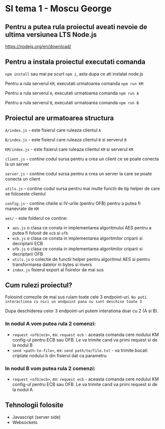 # SI tema 1 - Moscu George

## Pentru a putea rula proiectul aveati nevoie de ultima versiunea LTS Node.js
https://nodejs.org/en/download/


## Pentru a instala proiectul executati comanda
`npm install` sau mai pe scurt `npm i`, asta dupa ce ati instalat node.js


Pentru a rula serverul `KM`, executati urmatoarea comanda `npm run KM`

Pentru a rula serverul `A`, executati urmatoarea comanda `npm run A`

Pentru a rula serverul `B`, executati urmatoarea comanda `npm run B`


## Proiectul are urmatoarea structura

`A/index.js` - este fisierul care ruleaza clientul `A`

`B/index.js` - este fisierul care ruleaza clientul `B` si serverul `B`

`KM/index.js` - este fisierul care ruleaza clientul `KM` si serverul `KM`

`client.js` - contine codul sursa pentru a crea un client ce se poate conecta la un server

`server.js` - contine codul sursa pentru a crea un server la care se poate conecta un client

`utils.js` - contine codul sursa pentru mai multe functii de tip helper de care se foloseste clientul

`config.js` - contine cheile si IV-urile (pentru OFB) pentru a putea fi manevrate de `KM`

`aes/` - este folderul ce contine:
  - `aes.js` o clasa ce consta in implementarea algoritmului AES pentru a putea fi folosit de `ecb` si `ofb`
  - `ecb.js` o clasa ce consta in implementarea algoritmilor criparii si decriptarii ECB
  - `ofb.js` o clasa ce consta in implementarea algoritmilor criparii si decriptarii OFB
  - `utils.js` o colectie de functii helper pentru algoritmul AES si pentru transformarea datelor in bytes si invers
  - `index.js` fisierul export al fisirelor de mai sus


## Cum rulezi proiectul?

Folosind comezile de mai sus rulam toate cele 3 endpoint-uri.
`Nu poti interactiona cu nici un endpoint pana nu sunt deschise toate 3`

Dupa deschiderea celor 3 endpoint-uri putem interationa doar cu 2 (A si B).

### In nodul A vom putea rula 2 comenzi:
- `request <ofb|ecb>`, ex: `request ecb` - aceasta comanda cere nodului KM config-ul pentru ECB sau OFB. Le va trimite cand va primi request si de la nodul B
- `send <path-to-file>`, ex: `send path/to/file.txt` - va trimite bucati criptate nodului b din fisierul dat ca parametru

### In nodul B vom putea rula 2 comenzi:
- `request <ofb|ecb>`, ex: `request ecb` - aceasta comanda cere nodului KM config-ul pentru ECB sau OFB. Le va trimite cand va primi request si de la nodul A


## Tehnologii folosite
- Javascript (server side)
- Websockets
